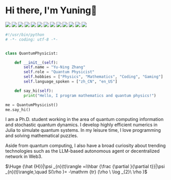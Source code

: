 # Hi there, I'm Yuning👋
![](https://img.shields.io/badge/Julia--informational?style=flat&logo=julia&logoColor=white&color=6aa6f8)
![](https://img.shields.io/badge/Python--informational?style=flat&logo=python&logoColor=white&color=6aa6f8)
![](https://img.shields.io/badge/Rust--informational?style=flat&logo=rust&logoColor=white&color=6aa6f8)
![](https://img.shields.io/badge/VS_Code--informational?style=flat&logo=visual-studio-code&logoColor=white&color=6aa6f8)
![](https://img.shields.io/badge/Jupyter--informational?style=flat&logo=jupyter&logoColor=white&color=6aa6f8)
![](https://img.shields.io/badge/PyCharm--informational?style=flat&logo=pycharm&logoColor=white&color=6aa6f8)
![](https://img.shields.io/badge/Git--informational?style=flat&logo=git&logoColor=white&color=6aa6f8)
![](https://img.shields.io/badge/Docker--informational?style=flat&logo=docker&logoColor=white&color=6aa6f8)
![](https://img.shields.io/badge/Bash--informational?style=flat&logo=gnu-bash&logoColor=white&color=6aa6f8)
![](https://img.shields.io/badge/OpenAI--informational?style=flat&logo=openai&logoColor=white&color=6aa6f8)
![](https://img.shields.io/badge/Mathematica--informational?style=flat&logo=wolframmathematica&logoColor=white&color=6aa6f8)
![](https://img.shields.io/badge/MacOS--informational?style=flat&logo=MacOS&logoColor=white&color=6aa6f8)
![](https://img.shields.io/badge/Manjaro--informational?style=flat&logo=manjaro&logoColor=white&color=6aa6f8)
```python
#!/usr/bin/python
# -*- coding: utf-8 -*-


class QuantumPhysicist:

    def __init__(self):
        self.name = "Yu-Ning Zhang"
        self.role = "Quantum Physicist"
        self.hobbies = ["Physics", "Mathematics", "Coding", "Gaming"]
        self.language_spoken = ["zh_CN", "en_US"]

    def say_hi(self):
        print("Hello, I program mathematics and quantum physics!")

me = QuantumPhysicist()
me.say_hi()
```

I am a Ph.D. student working in the area of quantum computing information and stochastic quantum dynamics. I develop highly efficient numerics in Julia to simulate quantum systems. In my leisure time, I love programming and solving mathematical puzzles. 

Aside from quantum computing, I also have a broad curiosity about trending technologies such as the LLM-based autonomous agent or decentralized network in Web3.

$\Huge {\hat {H}}|\psi _{n}(t)\rangle =i\hbar {\frac {\partial }{\partial t}}|\psi _{n}(t)\rangle,\quad S(\rho )= -\mathrm {tr} (\rho \ \log _{2}\ \rho )$

<!--
## ☕ Languages

I write numerical algorithms in Julia and Python to emulate the evolution of quantum systems. 

[![Top Langs](https://github-readme-stats.vercel.app/api/top-langs/?username=EigenSolver&layout=donut&theme=nord&hide=jupyter%20notebook,glsl,tex)](https://github.com/anuraghazra/github-readme-stats)
-->

<!--


## 🏆 GitHub Trophies

[![Readme Card](https://github-readme-stats.vercel.app/api/pin/?username=QuantumBFS&repo=Yao.jl)](https://github.com/QuantumBFS/Yao.jl)


![Anurag's GitHub stats](https://github-readme-stats.vercel.app/api?username=eigensolver&show_icons=true&theme=nord&rank_icon=percentile)

[![trophy](https://github-profile-trophy.vercel.app/?username=EigenSolver&theme=nord&column=7)](https://github.com/ryo-ma/github-profile-trophy)

**EigenSolver/EIgenSolver** is a ✨ _special_ ✨ repository because its `README.md` (this file) appears on your GitHub profile.

Here are some ideas to get you started:

- 🔭 I’m currently working on ...
- 🌱 I’m currently learning ...
- 👯 I’m looking to collaborate on ...
- 🤔 I’m looking for help with ...
- 💬 Ask me about ...
- 📫 How to reach me: ...
- 😄 Pronouns: ...
- ⚡ Fun fact: ...
-->
